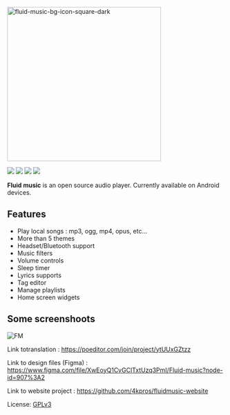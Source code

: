  <p align="">
  <a href="https://retromusic.app](https://fluidmusic.vercel.app">
    <img width="356" alt="fluid-music-bg-icon-square-dark" src="https://user-images.githubusercontent.com/52242361/198029825-67a9122a-deeb-4294-8eb7-e294a482493d.png"/>
  </a>
</p>

<p align="">
  <a href="https://github.com/4kpros/FluidMusic" style="text-decoration:none" area-label="Android">
    <img src="https://img.shields.io/badge/Platform-Android-green.svg">
  </a>
  <a href="https://github.com/4kpros/FluidMusic/actions/workflows/android.yml" style="text-decoration:none" area-label="Build Status">
    <img src="https://github.com/RetroMusicPlayer/RetroMusicPlayer/actions/workflows/android.yml/badge.svg">
  </a>
  <a href="https://github.com/4kpros/FluidMusic/blob/dev/LICENCE.md" style="text-decoration:none" area-label="License: GPL v3">
    <img src="https://img.shields.io/badge/License-GPL%20v3-blue.svg">
  </a>
  <a href="https://twitter.com/fluidmusicapp" style="text-decoration:none" area-label="Twitter Follow">
    <img src="https://img.shields.io/twitter/follow/fluidmusicapp?style=social">
  </a>
</p>

**Fluid music** is an open source audio player. Currently available on Android devices.

## Features
-  Play local songs : mp3, ogg, mp4, opus, etc...
-  More than 5 themes
-  Headset/Bluetooth support
-  Music filters
-  Volume controls
-  Sleep timer
-  Lyrics supports
-  Tag editor
-  Manage playlists
-  Home screen widgets

## Some screenshoots

![FM](https://user-images.githubusercontent.com/52242361/198338087-c90fd62b-5985-4a9b-bbef-6e568b4386b0.png)

Link totranslation : https://poeditor.com/join/project/ytUUxGZtzz

Link to design files (Figma) : https://www.figma.com/file/XwEoyQ1CvGClTxtUzq3PmI/Fluid-music?node-id=907%3A2

Link to website project : https://github.com/4kpros/fluidmusic-website

License: [GPLv3](LICENSE.md)

